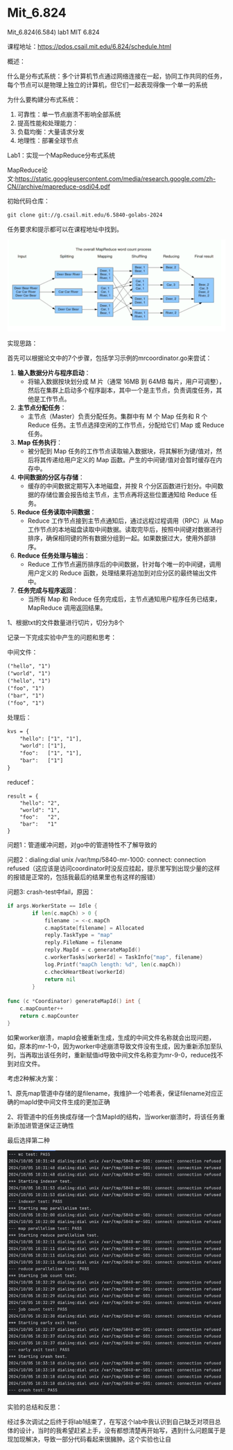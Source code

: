 # Mit_6.824
Mit_6.824(6.584) lab1
MIT 6.824

课程地址：https://pdos.csail.mit.edu/6.824/schedule.html

概述：

什么是分布式系统：多个计算机节点通过网络连接在一起，协同工作共同的任务，每个节点可以是物理上独立的计算机，但它们一起表现得像一个单一的系统

为什么要构建分布式系统：

1. 可靠性：单一节点崩溃不影响全部系统
2. 提高性能和处理能力：
3. 负载均衡：大量请求分发
4. 地理性：部署全球节点

Lab1：实现一个MapReduce分布式系统

MapReduce论文:https://static.googleusercontent.com/media/research.google.com/zh-CN//archive/mapreduce-osdi04.pdf

初始代码仓库：

```tex
git clone git://g.csail.mit.edu/6.5840-golabs-2024
```

任务要求和提示都可以在课程地址中找到。

![img_1.png](img_1.png)

实现思路：

首先可以根据论文中的7个步骤，包括学习示例的mrcoordinator.go来尝试：

1. **输入数据分片与程序启动**：
    - 将输入数据按块划分成 M 片（通常 16MB 到 64MB 每片，用户可调整），然后在集群上启动多个程序副本，其中一个是主节点，负责调度任务，其他是工作节点。
2. **主节点分配任务**：
    - 主节点（Master）负责分配任务。集群中有 M 个 Map 任务和 R 个 Reduce 任务。主节点选择空闲的工作节点，分配给它们 Map 或 Reduce 任务。
3. **Map 任务执行**：
    - 被分配到 Map 任务的工作节点读取输入数据块，将其解析为键/值对，然后将其传递给用户定义的 Map 函数。产生的中间键/值对会暂时缓存在内存中。
4. **中间数据的分区与存储**：
    - 缓存的中间数据定期写入本地磁盘，并按 R 个分区函数进行划分。中间数据的存储位置会报告给主节点，主节点再将这些位置通知给 Reduce 任务。
5. **Reduce 任务读取中间数据**：
    - Reduce 工作节点接到主节点通知后，通过远程过程调用（RPC）从 Map 工作节点的本地磁盘读取中间数据。读取完毕后，按照中间键对数据进行排序，确保相同键的所有数据分组到一起。如果数据过大，使用外部排序。
6. **Reduce 任务处理与输出**：
    - Reduce 工作节点遍历排序后的中间数据，针对每个唯一的中间键，调用用户定义的 Reduce 函数，处理结果将追加到对应分区的最终输出文件中。
7. **任务完成与程序返回**：
    - 当所有 Map 和 Reduce 任务完成后，主节点通知用户程序任务已结束，MapReduce 调用返回结果。

1、根据txt的文件数量进行切片，切分为8个

记录一下完成实验中产生的问题和思考：

中间文件：

```tex
("hello", "1")
("world", "1")
("hello", "1")
("foo", "1")
("bar", "1")
("foo", "1")
```

处理后：

```tex
kvs = {
	"hello": ["1", "1"],
	"world": ["1"],
	"foo":   ["1", "1"],
	"bar":   ["1"]
}
```

reducef：

```
result = {
    "hello": "2",
    "world": "1",
    "foo":   "2",
    "bar":   "1"
}
```

问题1：管道缓冲问题，对go中的管道特性不了解导致的

问题2：dialing:dial unix /var/tmp/5840-mr-1000: connect: connection refused（这应该是访问coordinator时没反应挂起，提示里写到出现少量的这样的报错是正常的，包括我最后的结果里也有这样的报错）

问题3: crash-test中fail，原因：

```go
if args.WorkerState == Idle {
		if len(c.mapCh) > 0 {
			filename := <-c.mapCh
			c.mapState[filename] = Allocated
			reply.TaskType = "map"
			reply.FileName = filename
			reply.MapId = c.generateMapId()
			c.workerTasks[workerId] = TaskInfo{"map", filename}
			log.Printf("mapCh length: %d", len(c.mapCh))
			c.checkHeartBeat(workerId)
			return nil
		}
  
func (c *Coordinator) generateMapId() int {
	c.mapCounter++ 
	return c.mapCounter
}
```

如果worker崩溃，mapId会被重新生成，生成的中间文件名称就会出现问题，如，原本的mr-1-0，因为worker中途崩溃导致文件没有生成，因为重新添加至队列，当再取出该任务时，重新赋值id导致中间文件名称变为mr-9-0，reduce找不到对应文件。

考虑2种解决方案：

1、原先map管道中存储的是filename，我维护一个哈希表，保证filename对应正确的mapId使中间文件生成的更加正确

2、将管道中的任务换成存储一个含MapId的结构，当worker崩溃时，将该任务重新添加进管道保证正确性

最后选择第二种

![img.png](img.png)

实验的总结和反思：

经过多次调试之后终于将lab1结束了，在写这个lab中我认识到自己缺乏对项目总体的设计，当时的我希望赶紧上手，没有都想清楚再开始写，遇到什么问题属于是现加现解决，导致一部分代码看起来很臃肿。这个实验也让自
